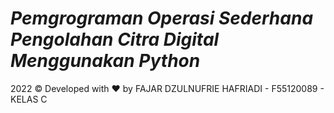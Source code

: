 <h1><i>Pemgrograman Operasi Sederhana Pengolahan Citra Digital Menggunakan Python</i></h1>
<div>2022 &copy; Developed with ❤️</i> by FAJAR DZULNUFRIE HAFRIADI - F55120089 - KELAS C
